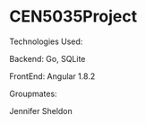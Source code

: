# CEN5035Project

Technologies Used:

Backend: Go, SQLite

FrontEnd: Angular 1.8.2

Groupmates:

Jennifer Sheldon
